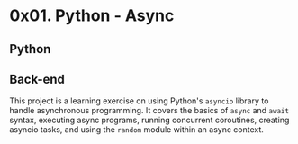 # 0x01. Python - Async
## Python
## Back-end

This project is a learning exercise on using Python's `asyncio` library to handle asynchronous programming. It covers the basics of `async` and `await` syntax, executing async programs, running concurrent coroutines, creating asyncio tasks, and using the `random` module within an async context.
